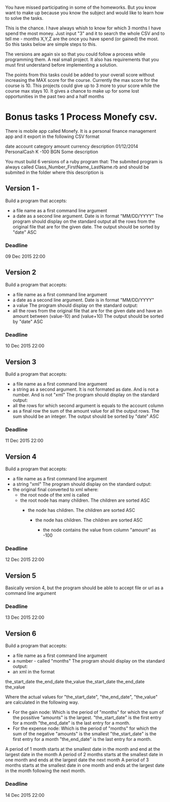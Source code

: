 You have missed participating in some of the homeworks. 
But you know want to make up because you know the subject and would like to learn how to solve the tasks.

This is the chance.
I have always whish to know for which 3 months I have spend the most money. Just input "3" and it to search the whole CSV and to tell me - 
months X,Y,Z are the once you have spend (or gained) the most. So this tasks below are simple steps to this. 

The versions are again six so that you could follow a process while programming them. A real small project. 
It also has requirements that you must first understand before implementing a solution.

The points from this tasks could be added to your overall score without increasing the MAX score for the course.
Currently the max score for the course is 10. This projects could give up to 3 more to your score while the course max stays 10. 
It gives a chance to make up for some lost opportunities in the past two and a half months

# Bonus tasks 1 Process Monefy csv. 
There is mobile app called Monefy. It is a personal finance management app and it export in the following CSV format

date		account		category	amount		currency	description
01/12/2014	PersonalCash	K		-100		BGN		Some description

You must build 6 versions of a ruby program that:
The submited program is always called Class_Number_FirstName_LastName.rb and should be submited in the folder where this description is

## Version 1 - 
Build a program that accepts:
 - a file name as a first command line argument
 - a date as a second line argument. Date is in format "MM/DD/YYYY"
The program should display on the standard output all the rows from the original file that are for the given date. 
The output should be sorted by "date" ASC

### Deadline
09 Dec 2015 22:00

## Version 2
Build a program that accepts:
 - a file name as a first command line argument
 - a date as a second line argument. Date is in format "MM/DD/YYYY"
 - a value 
The program should display on the standard output:
 - all the rows from the original file that are for the given date and have an amount between (value-10) and (value+10)
The output should be sorted by "date" ASC

### Deadline
10 Dec 2015 22:00

## Version 3
Build a program that accepts:
 - a file name as a first command line argument
 - a string as a second argument. It is not formated as date. And is not a number. And is not "xml"
The program should display on the standard output:
 - all the rows for which second argument is equals to the account column
 - as a final row the sum of the amount value for all the output rows. The sum should be an integer.
The output should be sorted by "date" ASC

### Deadline
11 Dec 2015 22:00

## Version 4
Build a program that accepts:
 - a file name as a first command line argument
 - a string "xml"
The program should display on the standard output:
 - the original final converted to xml where:
 	- the root node of the xml is called <minify>
	- the root node has many <account> children. The <account> children are sorted ASC
		- the <account> node has <date> children. The <date> children are sorted ASC
			- the <date> node has <amount> children. The <amount> children are sorted ASC
				- the <amount> node contains the value from column "amount" as <amount>-100</amount>

### Deadline
12 Dec 2015 22:00

## Version 5
Basically version 4, but the program should be able to accept file or url as a command line argument

### Deadline
13 Dec 2015 22:00

## Version 6 
Build a program that accepts:
 - a file name as a first command line argument
 - a number - called "months"
The program should display on the standard output:
 - an xml in the format
 <minify>
  <gain> 
    <date_start>the_start_date</date_start>
    <date_end>the_end_date</date_end>
    <value>the_value</value>
  </gain>
  <expense> 
    <date_start>the_start_date</date_start>
    <date_end>the_end_date</date_end>
    <value>the_value</value>
  </expense>
 </minify>

Where the actual values for "the_start_date", "the_end_date", "the_value" are calculated in the following way.
 - For the gain node:
	Which is the period of "months" for which the sum of the possitive "amounts" is the largest. 
	"the_start_date" is the first entry for a month
	"the_end_date" is the last entry for a month.
 - For the expense node:
	Which is the period of "months" for which the sum of the negative "amounts" is the smallest
	"the_start_date" is the first entry for a month
	"the_end_date" is the last entry for a month.

A period of 1 month starts at the smallest date in the month and end at the largest date in the month
A period of 2 months starts at the smallest date in one month and ends at the largest date the next month
A period of 3 months starts at the smallest date in one month and ends at the largest date in the month following the next month.

### Deadline
14 Dec 2015 22:00
